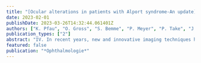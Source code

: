 ```yaml
---
title: "[Ocular alterations in patients with Alport syndrome-An update]"
date: 2023-02-01
publishDate: 2023-03-26T14:32:44.061401Z
authors: ["K. Pfau", "O. Gross", "S. Bemme", "P. Meyer", "P. Take", "J. Boeckhaus", "F. G. Holz", "N. Feltgen"]
publication_types: ["2"]
abstract: "IV. In recent years, new and innovative imaging techniques have added characteristics of ocular alterations in AS and provided new insights, including into the pathogenesis of the disease. The aim of this paper is to provide an overview of the current knowledge of ocular changes in AS, as well as to present the Alport ocular pass. Narrative review article. IV collagen in ocular structures. IV in retinal embryogenesis. While anterior lenticonus is pathognomonic for AS and can be treated easily by refractive lens exchange, the only option currently available for retinal alterations is close follow-up and, if necessary, treatment of systemic complications of AS. nderungen bei AS zu geben sowie den Alport-Augenpass vorzustellen. bersichtsarbeit. re Strukturen geben. nderungen zurzeit nur die Kontrolle und ggf. Behandlung von systemischen Komplikationen des AS."
featured: false
publication: "*Ophthalmologie*"
---
```


